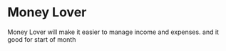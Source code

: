  # Money Lover
 
Money Lover will make it easier to manage income and expenses.
and it good for start of month

